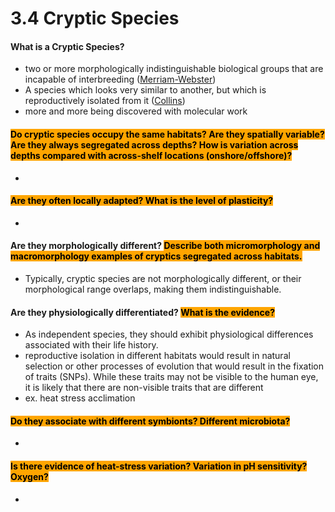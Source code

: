 # 3.4 Cryptic Species

#### What is a Cryptic Species?&#x20;

* two or more morphologically indistinguishable biological groups that are incapable of interbreeding  ([Merriam-Webster](https://www.merriam-webster.com/dictionary/cryptic%20species))&#x20;
* A species which looks very similar to another, but which is reproductively isolated from it ([Collins](https://www.collinsdictionary.com/us/dictionary/english/cryptic-species))
* more and more being discovered with molecular work&#x20;

#### <mark style="background-color:orange;">Do cryptic species occupy the same habitats? Are they spatially variable? Are they always segregated across depths? How is variation across depths compared with across-shelf locations (onshore/offshore)?</mark>&#x20;

*

#### <mark style="background-color:orange;">Are they often locally adapted? What is the level of plasticity?</mark>

*

#### Are they morphologically different? <mark style="background-color:orange;">Describe both micromorphology and macromorphology examples of cryptics segregated across habitats.</mark>

* Typically, cryptic species are not morphologically different, or their morphological range overlaps, making them indistinguishable.&#x20;

#### Are they physiologically differentiated? <mark style="background-color:orange;">What is the evidence?</mark>&#x20;

* As independent species, they should exhibit physiological differences associated with their life history.&#x20;
* reproductive isolation in different habitats would result in natural selection or other processes of evolution that would result in the fixation of traits (SNPs). While these traits may not be visible to the human eye, it is likely that there are non-visible traits that are different&#x20;
* ex. heat stress acclimation&#x20;

#### &#x20;<mark style="background-color:orange;">Do they associate with different symbionts? Different microbiota?</mark>&#x20;

*

#### <mark style="background-color:orange;">Is there evidence of heat-stress variation? Variation in pH sensitivity? Oxygen?</mark>

*
